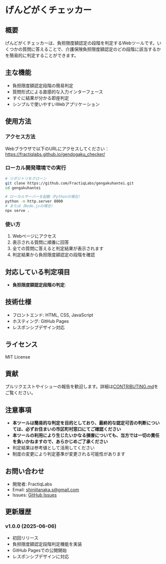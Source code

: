 # げんどがくチェッカー

## 概要
げんどがくチェッカーは、負担限度額認定の段階を判定するWebツールです。いくつかの質問に答えることで、介護保険負担限度額認定のどの段階に該当するかを簡易的に判定することができます。

## 主な機能
- 負担限度額認定段階の簡易判定
- 質問形式による直感的な入力インターフェース
- すぐに結果が分かる即座判定
- シンプルで使いやすいWebアプリケーション

## 使用方法

### アクセス方法
Webブラウザで以下のURLにアクセスしてください：
https://fractiqlabs.github.io/gendogaku_checker/

### ローカル開発環境での実行
```bash
# リポジトリをクローン
git clone https://github.com/FractiqLabs/gengakuhantei.git
cd gengakuhantei

# ローカルサーバーを起動（Pythonの場合）
python -m http.server 8000
# または（Node.jsの場合）
npx serve .
```

### 使い方
1. Webページにアクセス
2. 表示される質問に順番に回答
3. 全ての質問に答えると判定結果が表示されます
4. 判定結果から負担限度額認定の段階を確認

## 対応している判定項目
- **負担限度額認定段階の判定**:

## 技術仕様
- フロントエンド: HTML, CSS, JavaScript
- ホスティング: GitHub Pages
- レスポンシブデザイン対応

## ライセンス
MIT License

## 貢献
プルリクエストやイシューの報告を歓迎します。詳細は[CONTRIBUTING.md](CONTRIBUTING.md)をご覧ください。

## 注意事項
- **本ツールは簡易的な判定を目的としており、最終的な認定可否の判断については、必ずお住まいの市区町村窓口にてご確認ください**
- **本ツールの利用により生じたいかなる損害についても、当方では一切の責任を負いかねますので、あらかじめご了承ください**
- 判定結果は参考値として活用してください
- 制度の変更により判定基準が変更される可能性があります

## お問い合わせ
- 開発者: FractiqLabs
- Email: shinjitanaka.s@gmail.com
- Issues: [GitHub Issues](https://github.com/FractiqLabs/gengakuhantei/issues)

## 更新履歴
### v1.0.0 (2025-06-06)
- 初回リリース
- 負担限度額認定段階判定機能を実装
- GitHub Pagesでの公開開始
- レスポンシブデザインに対応
